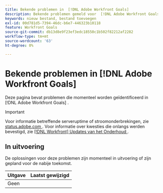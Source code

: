 ```yaml
---
title: Bekende problemen in  [!DNL Adobe Workfront Goals]
description: Bekende problemen gemeld voor  [!DNL Adobe Workfront Goals]
keywords: nieuw bestand, bestand toevoegen
exl-id: 00d781d5-7394-46dc-b6e7-446323b10118
feature: Workfront Goals
source-git-commit: db13d8e9f23ef3edc18550c1b502f82212af2282
workflow-type: tm+mt
source-wordcount: '63'
ht-degree: 0%

---
```


# Bekende problemen in [!DNL Adobe Workfront Goals]

Deze pagina bevat problemen die momenteel worden geïdentificeerd in [!DNL Adobe Workfront Goals] .

>[!IMPORTANT]
>
>Voor informatie betreffende serveruptime of stroomonderbrekingen, zie [ status.adobe.com ](https://status.adobe.com). Voor informatie over kwesties die onlangs werden bevestigd, zie [[!DNL Workfront]  Updates van het Onderhoud ](../maintenance/current-updates.md).

## In uitvoering

De oplossingen voor deze problemen zijn momenteel in uitvoering of zijn gepland voor de nabije toekomst.

| **Uitgave** | **Laatst gewijzigd** |
|----------------------------------| ----------------- |
| Geen |  |

<!--


-->
